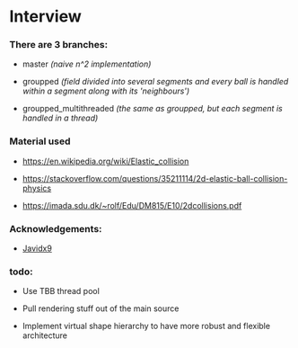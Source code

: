 # Interview


### There are 3 branches:

* master _(naive n^2 implementation)_

* groupped _(field divided into several segments and every ball is handled within a segment along with its 'neighbours')_

* groupped_multithreaded _(the same as groupped, but each segment is handled in a thread)_


### Material used

* https://en.wikipedia.org/wiki/Elastic_collision

* https://stackoverflow.com/questions/35211114/2d-elastic-ball-collision-physics

* https://imada.sdu.dk/~rolf/Edu/DM815/E10/2dcollisions.pdf

### Acknowledgements:

* [Javidx9](https://github.com/OneLoneCoder)

### todo:

* Use TBB thread pool

* Pull rendering stuff out of the main source

* Implement virtual shape hierarchy to have more robust and flexible architecture
